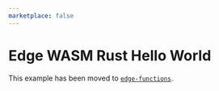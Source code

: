 ```yaml
---
marketplace: false
---
```


# Edge WASM Rust Hello World

This example has been moved to [`edge-functions`](/edge-functions/wasm-rust-hello-world).
